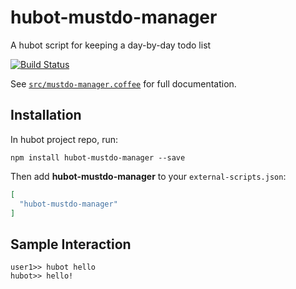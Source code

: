 # hubot-mustdo-manager

A hubot script for keeping a day-by-day todo list

[![Build Status](https://travis-ci.org/amacleay/hubot-mustdo-manager.svg?branch=master)](https://travis-ci.org/amacleay/hubot-mustdo-manager)


See [`src/mustdo-manager.coffee`](src/mustdo-manager.coffee) for full documentation.

## Installation

In hubot project repo, run:

`npm install hubot-mustdo-manager --save`

Then add **hubot-mustdo-manager** to your `external-scripts.json`:

```json
[
  "hubot-mustdo-manager"
]
```

## Sample Interaction

```
user1>> hubot hello
hubot>> hello!
```
